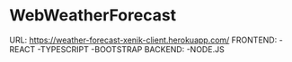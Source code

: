 # WebWeatherForecast
URL: https://weather-forecast-xenik-client.herokuapp.com/
FRONTEND:
-REACT
-TYPESCRIPT
-BOOTSTRAP
BACKEND:
-NODE.JS
